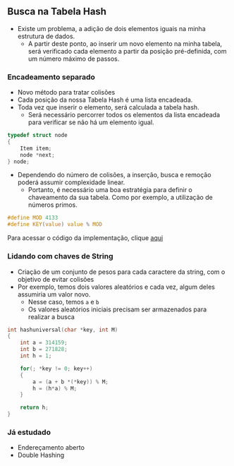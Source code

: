 ## Busca na Tabela Hash

- Existe um problema, a adição de dois elementos iguais na minha estrutura de dados.
    - A partir deste ponto, ao inserir um novo elemento na minha tabela, será verificado cada elemento a partir da posição pré-definida, com um número máximo de passos.

### Encadeamento separado

- Novo método para tratar colisões
- Cada posição da nossa Tabela Hash é uma lista encadeada.
- Toda vez que inserir o elemento, será calculada a tabela hash.
    - Será necessário percorrer todos os elementos da lista encadeada para verificar se não há um elemento igual.


```c
typedef struct node
{
    Item item;
    node *next;
} node;
```

- Dependendo do número de colisões, a inserção, busca e remoção poderá assumir complexidade linear.
    - Portanto, é necessário uma boa estratégia para definir o chaveamento da sua tabela. Como por exemplo, a utilização de números primos.

```c
#define MOD 4133
#define KEY(value) value % MOD
```

Para acessar o código da implementação, clique [aqui](./e_sep.c)

### Lidando com chaves de String

- Criação de um conjunto de pesos para cada caractere da string, com o objetivo de evitar colisões
- Por exemplo, temos dois valores aleatórios e cada vez, algum deles assumiria um valor novo.
    - Nesse caso, temos `a` e `b`
    - Os valores aleatórios iniciais precisam ser armazenados para realizar a busca

```c
int hashuniversal(char *key, int M) 
{
    int a = 314159;
    int b = 271828;
    int h = 1;

    for(; *key != 0; key++) 
    {
        a = (a + b *(*key)) % M;
        h = (h*a) % M; 
    }

    return h;
}
```

### Já estudado
- Endereçamento aberto
- Double Hashing